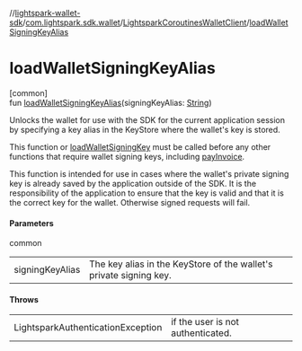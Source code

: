 //[lightspark-wallet-sdk](../../../index.md)/[com.lightspark.sdk.wallet](../index.md)/[LightsparkCoroutinesWalletClient](index.md)/[loadWalletSigningKeyAlias](load-wallet-signing-key-alias.md)

# loadWalletSigningKeyAlias

[common]\
fun [loadWalletSigningKeyAlias](load-wallet-signing-key-alias.md)(signingKeyAlias: [String](https://kotlinlang.org/api/latest/jvm/stdlib/kotlin/-string/index.html))

Unlocks the wallet for use with the SDK for the current application session by specifying a key alias in the KeyStore where the wallet's key is stored.

This function or [loadWalletSigningKey](load-wallet-signing-key.md) must be called before any other functions that require wallet signing keys, including [payInvoice](pay-invoice.md).

This function is intended for use in cases where the wallet's private signing key is already saved by the application outside of the SDK. It is the responsibility of the application to ensure that the key is valid and that it is the correct key for the wallet. Otherwise signed requests will fail.

#### Parameters

common

| | |
|---|---|
| signingKeyAlias | The key alias in the KeyStore of the wallet's private signing key. |

#### Throws

| | |
|---|---|
| LightsparkAuthenticationException | if the user is not authenticated. |
